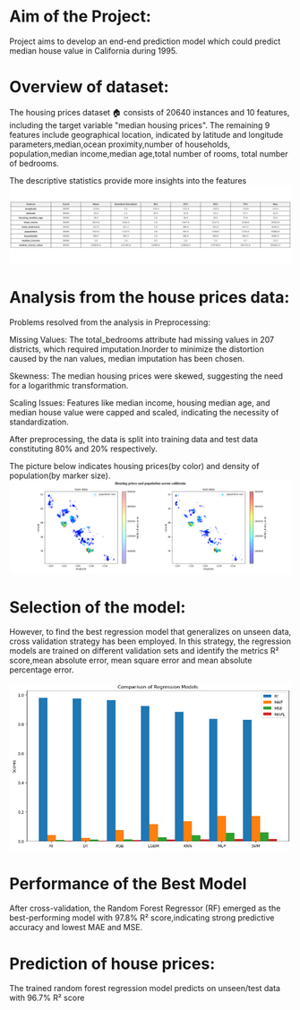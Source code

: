 # Aim of the Project:
Project aims to develop an end-end prediction model which could predict median house value in California during 1995.

# Overview of dataset:
The housing prices dataset 🏠 consists of 20640 instances and 10 features, including the target variable "median housing prices".
The remaining 9 features include geographical location, indicated by  latitude and longitude parameters,median,ocean proximity,number of households, population,median income,median age,total number of rooms, total number of bedrooms.

The descriptive statistics provide more insights into the features
![alt text](images/descriptive_statistics.png)
# Analysis from the house prices data:

Problems resolved from the analysis in Preprocessing:

Missing Values: The total_bedrooms attribute had missing values in 207 districts, which required imputation.Inorder to minimize the distortion caused by the nan values, median imputation has been chosen.

Skewness: The median housing prices were skewed, suggesting the need for a logarithmic transformation.

Scaling Issues: Features like median income, housing median age, and median house value were capped and scaled, indicating the necessity of standardization.
    
After preprocessing, the data is split into training data and test data constituting 80% and 20% respectively. 

The picture below indicates housing prices(by color) and density of population(by marker size).
![alt text](images/geo_viz.png)

# Selection of the model:

However, to find the best regression model that generalizes on unseen data, cross validation strategy has been employed. In this strategy, the regression models are trained on different validation sets and identify the  metrics  R² score,mean absolute error, mean square error and mean absolute percentage error.

![alt text](images/comparision_metrics.png)

# Performance of the Best Model

After cross-validation, the Random Forest Regressor (RF) emerged as the best-performing model with 97.8% R² score,indicating strong predictive accuracy and lowest MAE and MSE.

# Prediction of house prices:
   The trained random forest regression model predicts on unseen/test data with 96.7% R² score
